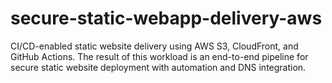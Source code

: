 # secure-static-webapp-delivery-aws
CI/CD-enabled static website delivery using AWS S3, CloudFront, and GitHub Actions. The result of this workload is an end-to-end pipeline for secure static website deployment with automation and DNS integration.
